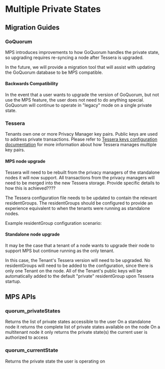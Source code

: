 # Multiple Private States

## Migration Guides

### GoQuorum

MPS introduces improvements to how GoQuorum handles the private state, so upgrading requires re-syncing a node after Tessera is upgraded.

In the future, we will provide a migration tool that will assist with updating the GoQuorum database to be MPS compatible.

#### Backwards Compatibility

In the event that a user wants to upgrade the version of GoQuorum, but not use the MPS feature, the user does not need to do anything special.  GoQuorum will continue to operate in "legacy" mode on a single private state.

### Tessera

Tenants own one or more Privacy Manager key pairs. Public keys are used to address private transactions.
Please refer to [Tessera keys configuration documentation](https://docs.tessera.consensys.net/en/stable/HowTo/Configure/Keys/)
for more information about how Tessera manages multiple key pairs.

#### MPS node upgrade

Tessera will need to be rebuilt from the privacy managers of the standalone nodes it will now support. All transactions from the privacy managers will need to be merged into the new Tessera storage. Provide specific details to how this is achieved????

The Tessera configuration file needs to be updated to contain the relevant residentGroups. The residentGroups should be configured to provide an experience equivalent to when the tenants were running as standalone nodes.

Example residentGroup configuration scenario:

#### Standalone node upgrade

It may be the case that a tenant of a node wants to upgrade their node to support MPS but continue running as the only tenant.

In this case, the Tenant's Tessera version will need to be upgraded. No residentGroups will need to be added to the configuration, since there is only one Tenant on the node. All of the Tenant's public keys will be automatically added to the default "private" residentGroup upon Tessera startup.

## MPS APIs

### quorum_privateStates

Returns the list of private states accessible to the user
On a standalone node it returns the complete list of private states available on the node
On a multitenant node it only returns the private state(s) the current user is authorized to access

### quorum_currentState

Returns the private state the user is operating on
